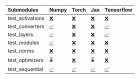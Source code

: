 | Submodules       | Numpy                                                                                                                           | Torch                                                                                                                           | Jax                                                                                                                             | Tensorflow                                                                                                                      |
|:-----------------|:--------------------------------------------------------------------------------------------------------------------------------|:--------------------------------------------------------------------------------------------------------------------------------|:--------------------------------------------------------------------------------------------------------------------------------|:--------------------------------------------------------------------------------------------------------------------------------|
| test_activations | <a href="https://github.com/unifyai/ivy/runs/7994195792?check_suite_focus=true" rel="noopener noreferrer" target="_blank">❌</a> | <a href="https://github.com/unifyai/ivy/runs/7994197049?check_suite_focus=true" rel="noopener noreferrer" target="_blank">❌</a> | <a href="https://github.com/unifyai/ivy/runs/7994198233?check_suite_focus=true" rel="noopener noreferrer" target="_blank">❌</a> | <a href="https://github.com/unifyai/ivy/runs/7994199534?check_suite_focus=true" rel="noopener noreferrer" target="_blank">❌</a> |
| test_converters  | <a href="https://github.com/unifyai/ivy/runs/7994195914?check_suite_focus=true" rel="noopener noreferrer" target="_blank">✅</a> | <a href="https://github.com/unifyai/ivy/runs/7994197249?check_suite_focus=true" rel="noopener noreferrer" target="_blank">❌</a> | <a href="https://github.com/unifyai/ivy/runs/7994198401?check_suite_focus=true" rel="noopener noreferrer" target="_blank">❌</a> | <a href="https://github.com/unifyai/ivy/runs/7994199719?check_suite_focus=true" rel="noopener noreferrer" target="_blank">✅</a> |
| test_layers      | <a href="https://github.com/unifyai/ivy/runs/7994196067?check_suite_focus=true" rel="noopener noreferrer" target="_blank">✅</a> | <a href="https://github.com/unifyai/ivy/runs/7994197448?check_suite_focus=true" rel="noopener noreferrer" target="_blank">❌</a> | <a href="https://github.com/unifyai/ivy/runs/7994198601?check_suite_focus=true" rel="noopener noreferrer" target="_blank">❌</a> | <a href="https://github.com/unifyai/ivy/runs/7994199880?check_suite_focus=true" rel="noopener noreferrer" target="_blank">✅</a> |
| test_modules     | <a href="https://github.com/unifyai/ivy/runs/7994196316?check_suite_focus=true" rel="noopener noreferrer" target="_blank">✅</a> | <a href="https://github.com/unifyai/ivy/runs/7994197607?check_suite_focus=true" rel="noopener noreferrer" target="_blank">❌</a> | <a href="https://github.com/unifyai/ivy/runs/7994198795?check_suite_focus=true" rel="noopener noreferrer" target="_blank">❌</a> | <a href="https://github.com/unifyai/ivy/runs/7994200059?check_suite_focus=true" rel="noopener noreferrer" target="_blank">❌</a> |
| test_norms       | <a href="https://github.com/unifyai/ivy/runs/7994196472?check_suite_focus=true" rel="noopener noreferrer" target="_blank">❌</a> | <a href="https://github.com/unifyai/ivy/runs/7994197726?check_suite_focus=true" rel="noopener noreferrer" target="_blank">❌</a> | <a href="https://github.com/unifyai/ivy/runs/7994199019?check_suite_focus=true" rel="noopener noreferrer" target="_blank">❌</a> | <a href="https://github.com/unifyai/ivy/runs/7994200208?check_suite_focus=true" rel="noopener noreferrer" target="_blank">❌</a> |
| test_optimizers  | <a href="https://github.com/unifyai/ivy/runs/7994196693?check_suite_focus=true" rel="noopener noreferrer" target="_blank">⌛</a> | <a href="https://github.com/unifyai/ivy/runs/7994197896?check_suite_focus=true" rel="noopener noreferrer" target="_blank">❌</a> | <a href="https://github.com/unifyai/ivy/runs/7994199163?check_suite_focus=true" rel="noopener noreferrer" target="_blank">⌛</a> | <a href="https://github.com/unifyai/ivy/runs/7994200351?check_suite_focus=true" rel="noopener noreferrer" target="_blank">❌</a> |
| test_sequential  | <a href="https://github.com/unifyai/ivy/runs/7994196856?check_suite_focus=true" rel="noopener noreferrer" target="_blank">✅</a> | <a href="https://github.com/unifyai/ivy/runs/7994198077?check_suite_focus=true" rel="noopener noreferrer" target="_blank">✅</a> | <a href="https://github.com/unifyai/ivy/runs/7994199346?check_suite_focus=true" rel="noopener noreferrer" target="_blank">✅</a> | <a href="https://github.com/unifyai/ivy/runs/7994200520?check_suite_focus=true" rel="noopener noreferrer" target="_blank">✅</a> |